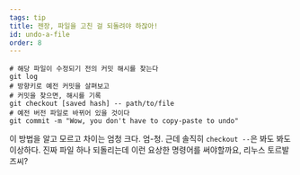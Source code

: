 ```yaml
---
tags: tip
title: 젠장, 파일을 고친 걸 되돌려야 하잖아!
id: undo-a-file
order: 8
---
```


```git
# 해당 파일이 수정되기 전의 커밋 해시를 찾는다
git log
# 방향키로 예전 커밋을 살펴보고
# 커밋을 찾으면, 해시를 기록
git checkout [saved hash] -- path/to/file
# 예전 버전 파일로 바뀌어 있을 것이다
git commit -m "Wow, you don't have to copy-paste to undo"
```

이 방법을 알고 모르고 차이는 엄청 크다. 엄-청. 근데 솔직히 `checkout --`은 봐도 봐도 이상하다. 진짜 파일 하나 되돌리는데 이런 요상한 명령어를 써야할까요, 리누스 토르발즈씨?